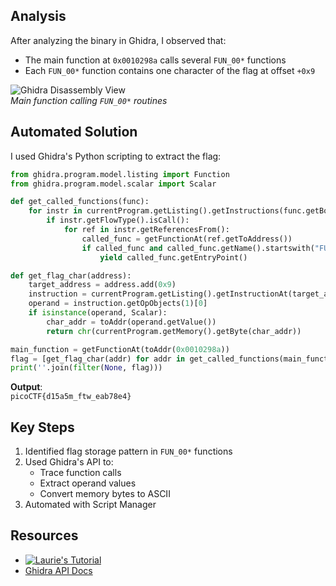 

## Analysis
After analyzing the binary in Ghidra, I observed that:
- The main function at `0x0010298a` calls several `FUN_00*` functions
- Each `FUN_00*` function contains one character of the flag at offset `+0x9`

![Ghidra Disassembly View](https://github.com/user-attachments/assets/fd7cde22-82fb-4fab-887d-7a86fb063a8d)  
*Main function calling `FUN_00*` routines*

## Automated Solution
I used Ghidra's Python scripting to extract the flag:

```python
from ghidra.program.model.listing import Function
from ghidra.program.model.scalar import Scalar

def get_called_functions(func):
    for instr in currentProgram.getListing().getInstructions(func.getBody(), True):
        if instr.getFlowType().isCall():
            for ref in instr.getReferencesFrom():
                called_func = getFunctionAt(ref.getToAddress())
                if called_func and called_func.getName().startswith("FUN_00"):
                    yield called_func.getEntryPoint()

def get_flag_char(address):
    target_address = address.add(0x9)
    instruction = currentProgram.getListing().getInstructionAt(target_address)
    operand = instruction.getOpObjects(1)[0]
    if isinstance(operand, Scalar):
        char_addr = toAddr(operand.getValue())
        return chr(currentProgram.getMemory().getByte(char_addr))

main_function = getFunctionAt(toAddr(0x0010298a))
flag = [get_flag_char(addr) for addr in get_called_functions(main_function)]
print(''.join(filter(None, flag)))
```

**Output**:  
`picoCTF{d15a5m_ftw_eab78e4}`

## Key Steps
1. Identified flag storage pattern in `FUN_00*` functions
2. Used Ghidra's API to:
   - Trace function calls
   - Extract operand values
   - Convert memory bytes to ASCII
3. Automated with Script Manager

## Resources
- [![Laurie's Tutorial](https://img.shields.io/badge/Video-Ghidra_Scripting-blue)](https://youtu.be/z7SO6CF3guE?si=O11BTkBMb6Owz0Ul)
- [Ghidra API Docs](https://ghidra.re/ghidra_docs/api/overview-summary.html)
